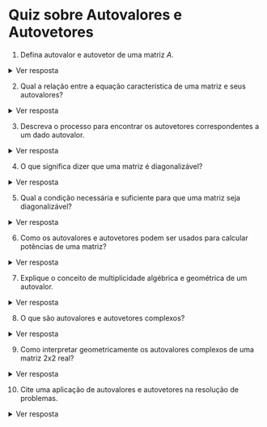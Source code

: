 # Quiz sobre Autovalores e Autovetores

1. Defina autovalor e autovetor de uma matriz $A$.

<details>
<summary>Ver resposta</summary>

Um autovetor $\vec{v}$ de uma matriz $A$ é um vetor não nulo que, ao ser multiplicado por $A$, resulta em um múltiplo escalar de si mesmo. Esse escalar $\lambda$ é chamado de autovalor associado ao autovetor. Matematicamente:

$A\vec{v} = \lambda\vec{v}$, onde $\vec{v} \neq \vec{0}$ e $\lambda$ é um escalar.
</details>

2. Qual a relação entre a equação característica de uma matriz e seus autovalores?

<details>
<summary>Ver resposta</summary>

Os autovalores de uma matriz são as raízes da sua equação característica, que é obtida calculando o determinante da matriz $(\lambda I - A)$, onde $\lambda$ é uma variável escalar e $I$ é a matriz identidade. A equação característica é dada por:

$\det(\lambda I - A) = 0$
</details>

3. Descreva o processo para encontrar os autovetores correspondentes a um dado autovalor.

<details>
<summary>Ver resposta</summary>

Para encontrar os autovetores correspondentes a um dado autovalor $\lambda$, substituímos o autovalor na equação $(\lambda I - A)\vec{x} = \vec{0}$ e resolvemos o sistema linear homogêneo para encontrar os vetores não nulos $\vec{x}$ que satisfazem a equação.
</details>

4. O que significa dizer que uma matriz é diagonalizável?

<details>
<summary>Ver resposta</summary>

Uma matriz $A$ é diagonalizável se for semelhante a uma matriz diagonal, ou seja, se existir uma matriz invertível $P$ tal que $P^{-1}AP = D$, onde $D$ é uma matriz diagonal.
</details>

5. Qual a condição necessária e suficiente para que uma matriz seja diagonalizável?

<details>
<summary>Ver resposta</summary>

Uma matriz quadrada de ordem $n$ é diagonalizável se, e somente se, possuir $n$ autovetores linearmente independentes.
</details>

6. Como os autovalores e autovetores podem ser usados para calcular potências de uma matriz?

<details>
<summary>Ver resposta</summary>

Se $A$ é diagonalizável, então $A^n = PD^nP^{-1}$, onde $D$ é a matriz diagonal dos autovalores de $A$ e $P$ é a matriz cujas colunas são os autovetores correspondentes. Como $D$ é diagonal, $D^n$ é obtida elevando cada elemento da diagonal à potência $n$, o que simplifica o cálculo de $A^n$.
</details>

7. Explique o conceito de multiplicidade algébrica e geométrica de um autovalor.

<details>
<summary>Ver resposta</summary>

A multiplicidade algébrica de um autovalor é o número de vezes que ele aparece como raiz da equação característica. 

A multiplicidade geométrica é a dimensão do autoespaço associado a esse autovalor, ou seja, o número de autovetores linearmente independentes associados a ele. Matematicamente, é a dimensão do núcleo de $(A - \lambda I)$, onde $\lambda$ é o autovalor em questão.
</details>

8. O que são autovalores e autovetores complexos?

<details>
<summary>Ver resposta</summary>

Autovalores e autovetores complexos são extensões desses conceitos para o domínio dos números complexos $\mathbb{C}$. Eles surgem quando a equação característica de uma matriz possui raízes complexas. Um autovalor complexo $\lambda = a + bi$ satisfaz $A\vec{v} = (a + bi)\vec{v}$, onde $\vec{v}$ é um autovetor complexo.
</details>

9. Como interpretar geometricamente os autovalores complexos de uma matriz 2x2 real?

<details>
<summary>Ver resposta</summary>

Geometricamente, os autovalores complexos de uma matriz 2x2 real representam uma rotação e uma dilatação ou contração no plano. Se $\lambda = a + bi$ é um autovalor complexo:

- O ângulo de rotação é dado por $\theta = \arg(\lambda) = \arctan(\frac{b}{a})$
- O fator de dilatação/contração é dado pelo módulo $|\lambda| = \sqrt{a^2 + b^2}$
</details>

10. Cite uma aplicação de autovalores e autovetores na resolução de problemas.

<details>
<summary>Ver resposta</summary>

Uma aplicação de autovalores e autovetores é na resolução de sistemas de equações diferenciais lineares de primeira ordem. 

Para um sistema da forma $\frac{d\vec{x}}{dt} = A\vec{x}$, onde $A$ é uma matriz constante, diagonalizando $A$ como $A = PDP^{-1}$, podemos desacoplar as equações e resolvê-las independentemente na forma $\frac{d\vec{y}}{dt} = D\vec{y}$, onde $\vec{y} = P^{-1}\vec{x}$.
</details>
